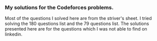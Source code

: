 ### My solutions for the Codeforces problems.

Most of the questions I solved here are from the striver's sheet. I tried solving the 180 questions list and the 79 questions list. The solutions presented here are for the questions which I was not able to find on linkedin.